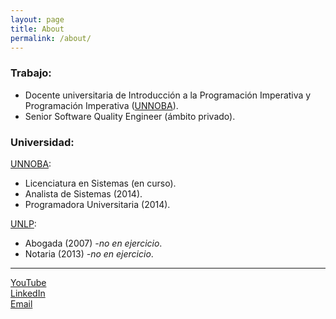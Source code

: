 ```yaml
---
layout: page
title: About
permalink: /about/
---
```



### Trabajo:
- Docente universitaria de Introducción a la Programación Imperativa y Programación Imperativa ([UNNOBA](http://www.unnoba.edu.ar)).
- Senior Software Quality Engineer (ámbito privado).

 
### Universidad:

[UNNOBA](http://www.unnoba.edu.ar):
- Licenciatura en Sistemas (en curso).
- Analista de Sistemas (2014).
- Programadora Universitaria (2014).

[UNLP](http://www.jursoc.unlp.edu.ar):
- Abogada (2007) _-no en ejercicio_.
- Notaria (2013) _-no en ejercicio_.

---

[YouTube](https://youtube.com/channel/UCVBUKfDOcDMaxybQ0Ntk1Ww)
<br />
[LinkedIn](https://www.linkedin.com/in/patriciamiguel)
<br />
[Email](mailto:contacto@patriciaemiguel.com)
